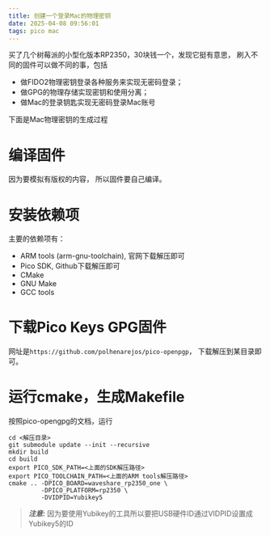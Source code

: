 ```yaml
---
title: 创建一个登录Mac的物理密钥
date: 2025-04-08 09:56:01
tags: pico mac
---
```


买了几个树莓派的小型化版本RP2350，30块钱一个，发现它挺有意思， 刷入不同的固件可以做不同的事，包括
- 做FIDO2物理密钥登录各种服务来实现无密码登录；
- 做GPG的物理存储实现密钥和使用分离；
- 做Mac的登录钥匙实现无密码登录Mac账号

下面是Mac物理密钥的生成过程

# 编译固件
因为要模拟有版权的内容， 所以固件要自己编译。
# 安装依赖项
主要的依赖项有：
- ARM tools (arm-gnu-toolchain), 官网下载解压即可
- Pico SDK, Github下载解压即可
- CMake
- GNU Make
- GCC tools
# 下载Pico Keys GPG固件
网址是`https://github.com/polhenarejos/pico-openpgp`， 下载解压到某目录即可。
# 运行cmake，生成Makefile
按照pico-opengpg的文档，运行
```
cd <解压目录>
git submodule update --init --recursive
mkdir build
cd build
export PICO_SDK_PATH=<上面的SDK解压路径>
export PICO_TOOLCHAIN_PATH=<上面的ARM tools解压路径>
cmake .. -DPICO_BOARD=waveshare_rp2350_one \
         -DPICO_PLATFORM=rp2350 \
         -DVIDPID=Yubikey5
```

> **_注意:_** 因为要使用Yubikey的工具所以要把USB硬件ID通过VIDPID设置成Yubikey5的ID 

